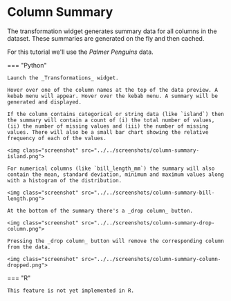 # Column Summary

The transformation widget generates summary data for all columns in the dataset. These summaries are generated on the fly and then cached.

For this tutorial we'll use the _Palmer Penguins_ data.

=== "Python"

    Launch the _Transformations_ widget.

    Hover over one of the column names at the top of the data preview. A kebab menu will appear. Hover over the kebab menu. A summary will be generated and displayed.

    If the column contains categorical or string data (like `island`) then the summary will contain a count of (i) the total number of values, (ii) the number of missing values and (iii) the number of missing values. There will also be a small bar chart showing the relative frequency of each of the values.

    <img class="screenshot" src="../../screenshots/column-summary-island.png">

    For numerical columns (like `bill_length_mm`) the summary will also contain the mean, standard deviation, minimum and maximum values along with a histogram of the distribution.

    <img class="screenshot" src="../../screenshots/column-summary-bill-length.png">

    At the bottom of the summary there's a _drop column_ button.

    <img class="screenshot" src="../../screenshots/column-summary-drop-column.png">

    Pressing the _drop column_ button will remove the corresponding column from the data.

    <img class="screenshot" src="../../screenshots/column-summary-column-dropped.png">

=== "R"

    This feature is not yet implemented in R.